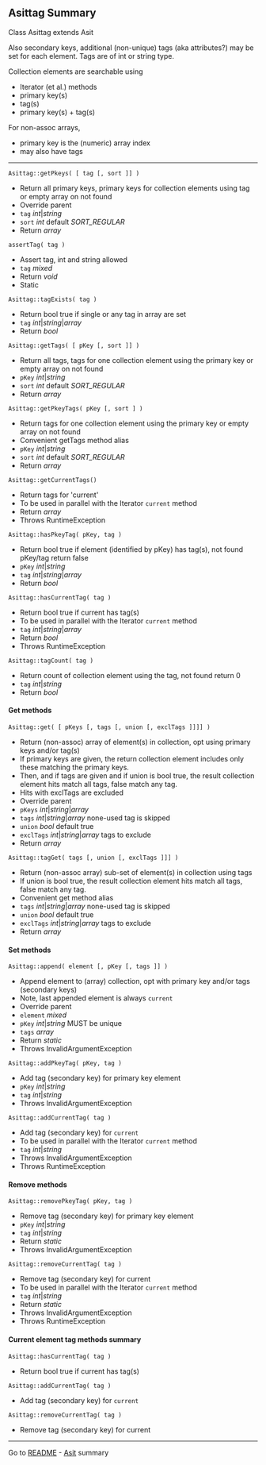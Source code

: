 ## Asittag Summary

Class Asittag extends Asit

Also secondary keys, additional (non-unique) tags (aka attributes?)
may be set for each element. Tags are of int or string type.

Collection elements are searchable using
* Iterator (et al.) methods
* primary key(s)
* tag(s)
* primary key(s) + tag(s)

For non-assoc arrays,
* primary key is the (numeric) array index
* may also have tags

---

```Asittag::getPkeys( [ tag [, sort ]] )```
* Return all primary keys, primary keys for collection elements using tag or empty array on not found
* Override parent
* ```tag``` _int_|_string_
* ```sort``` _int_ default _SORT_REGULAR_
* Return _array_

```assertTag( tag )```
* Assert tag, int and string allowed
* ```tag``` _mixed_
* Return _void_
* Static

```Asittag::tagExists( tag )```
* Return bool true if single or any tag in array are set
* ```tag``` _int_|_string_|_array_
* Return _bool_

```Asittag::getTags( [ pKey [, sort ]] )```
* Return all tags, tags for one collection element using the primary key or empty array on not found
* ```pKey``` _int_|_string_
* ```sort``` _int_ default _SORT_REGULAR_
* Return _array_


```Asittag::getPkeyTags( pKey [, sort ] )```
* Return tags for one collection element using the primary key or empty array on not found
* Convenient getTags method alias
* ```pKey``` _int_|_string_
* ```sort``` _int_ default _SORT_REGULAR_
* Return _array_
 
```Asittag::getCurrentTags()```
* Return tags for 'current'
* To be used in parallel with the Iterator ```current``` method
* Return _array_
* Throws RuntimeException

```Asittag::hasPkeyTag( pKey, tag )```
* Return bool true if element (identified by pKey) has tag(s), not found pKey/tag return false
* ```pKey``` _int_|_string_
* ```tag``` _int_|_string_|_array_
* Return _bool_
    
```Asittag::hasCurrentTag( tag )```
* Return bool true if current has tag(s)
* To be used in parallel with the Iterator ```current``` method
* ```tag``` _int_|_string_|_array_
* Return _bool_
* Throws RuntimeException

```Asittag::tagCount( tag )```
* Return count of collection element using the tag, not found return 0
* ```tag``` _int_|_string_
* Return _bool_

#### Get methods

```Asittag::get( [ pKeys [, tags [, union [, exclTags ]]]] )```
* Return (non-assoc) array of element(s) in collection, opt using primary keys and/or tag(s)
* If primary keys are given, the return collection element includes only these matching the primary keys.
* Then, and if tags are given and if union is bool true, the result collection element hits match all tags, false match any tag.
* Hits with exclTags are excluded
* Override parent
* ```pKeys``` _int_|_string_|_array_
* ```tags``` _int_|_string_|_array_   none-used tag is skipped
* ```union``` _bool_ default true
* ```exclTags``` _int_|_string_|_array_ tags to exclude
* Return _array_

```Asittag::tagGet( tags [, union [, exclTags ]]] )```
* Return (non-assoc array) sub-set of element(s) in collection using tags
* If union is bool true, the result collection element hits match all tags, false match any tag.
* Convenient get method alias
* ```tags``` _int_|_string_|_array_   none-used tag is skipped
* ```union``` _bool_ default true
* ```exclTags``` _int_|_string_|_array_ tags to exclude
* Return _array_

#### Set methods

```Asittag::append( element [, pKey [, tags ]] )```
* Append element to (array) collection, opt with primary key and/or tags (secondary keys)
* Note, last appended element is always ```current```
* Override parent
* ```element``` _mixed_ 
* ```pKey``` _int_|_string_  MUST be unique
* ```tags``` _array_
* Return _static_
* Throws InvalidArgumentException

```Asittag::addPkeyTag( pKey, tag )```
* Add tag (secondary key) for primary key element
* ```pKey``` _int_|_string_
* ```tag``` _int_|_string_
* Throws InvalidArgumentException

```Asittag::addCurrentTag( tag )```
* Add tag (secondary key) for ```current```
* To be used in parallel with the Iterator ```current``` method
* ```tag``` _int_|_string_
* Throws InvalidArgumentException
* Throws RuntimeException

#### Remove methods

```Asittag::removePkeyTag( pKey, tag )```
* Remove tag (secondary key) for primary key element
* ```pKey``` _int_|_string_
* ```tag``` _int_|_string_
* Return _static_
* Throws InvalidArgumentException

```Asittag::removeCurrentTag( tag )```
* Remove tag (secondary key) for current
* To be used in parallel with the Iterator ```current``` method
* ```tag``` _int_|_string_
* Return _static_
* Throws InvalidArgumentException
* Throws RuntimeException
    

#### Current element tag methods summary

```Asittag::hasCurrentTag( tag )```
* Return bool true if current has tag(s)

```Asittag::addCurrentTag( tag )```
* Add tag (secondary key) for ```current```

```Asittag::removeCurrentTag( tag )```
* Remove tag (secondary key) for current

---
Go to [README] - [Asit] summary 

[Asit]:AsitSummary.md
[README]:../README.md
